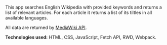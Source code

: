 This app searches English Wikipedia with provided keywords and returns a list of relevant articles.
For each article it returns a list of its tiltles in all available languages.

All data are returned by [MediaWiki API](https://www.mediawiki.org/wiki/API:Main_page).

**Technologies used:** HTML, CSS, JavaScript, Fetch API, RWD, Webpack.